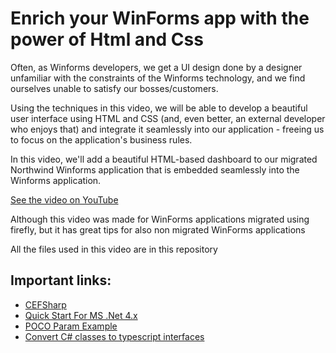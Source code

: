 # Enrich your WinForms app with the power of Html and Css

Often, as Winforms developers, we get a UI design done by a designer unfamiliar with the constraints of the Winforms technology, and we find ourselves unable to satisfy our bosses/customers.

Using the techniques in this video, we will be able to develop a beautiful user interface using HTML and CSS (and, even better, an external developer who enjoys that) and integrate it seamlessly into our application - freeing us to focus on the application's business rules.

In this video, we'll add a beautiful HTML-based dashboard to our migrated Northwind Winforms application that is embedded seamlessly into the Winforms application.

[See the video on YouTube](https://youtu.be/dWE-eN2ezHk)

Although this video was made for WinForms applications migrated using firefly, but it has great tips for also non migrated WinForms applications

All the files used in this video are in this repository

## Important links:
* [CEFSharp](https://cefsharp.github.io/)
* [Quick Start For MS .Net 4.x](https://github.com/cefsharp/CefSharp/wiki/Quick-Start-For-MS-.Net-4.x)
* [POCO Param Example](https://github.com/cefsharp/CefSharp/wiki/Advanced-Async-JavaScript-Binding-(JSB)#poco-param-example)
* [Convert C# classes to typescript interfaces](https://csharptotypescript.azurewebsites.net/)
  
